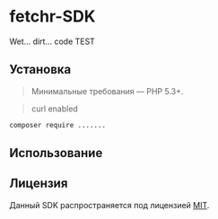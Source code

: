 # fetchr-SDK
Wet... dirt... code TEST


## Установка

> Минимальные требования — PHP 5.3+.

> curl enabled
```bash
composer require .......
```
## Использование




## Лицензия

Данный SDK распространяется под лицензией [MIT](http://opensource.org/licenses/MIT).

